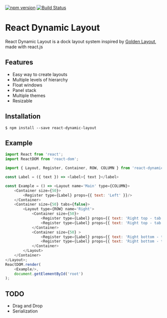 [![npm version](https://img.shields.io/npm/v/react-dynamic-layout.svg?style=flat-square)](https://www.npmjs.com/package/react-dynamic-layout)
[![Build Status](https://travis-ci.org/albizures/react-dynamic-layout.svg?branch=master)](https://travis-ci.org/albizures/react-dynamic-layout)

# React Dynamic Layout

React Dynamic Layout is a dock layout system inspired by [Golden Layout](https://golden-layout.com), made with react.js

## Features

* Easy way to create layouts
* Multiple levels of hierarchy
* Float windows
* Panel stack
* Multiple themes
* Resizable

## Installation

    $ npm install --save react-dynamic-layout

## Example

```js
import React from 'react';
import ReactDOM from 'react-dom';

import { Layout, Register, Container, ROW, COLUMN } from 'react-dynamic-layout';

const Label = ({ text }) => <label>{ text }</label>

const Example = () => <Layout name='Main' type={COLUMN}>
    <Container size={50}>
        <Register type={Label} props={{ text: 'Left' }}/>
    </Container>
    <Container size={50} tabs={false}>
        <Layout type={ROW} name='Right'>
            <Container size={50}>
                <Register type={Label} props={{ text: 'Right top - tab 1' }}/>
                <Register type={Label} props={{ text: 'Right top - tab 2' }}/>
            </Container>
            <Container size={50} >
                <Register type={Label} props={{ text: 'Right bottom - tab 1' }}/>
                <Register type={Label} props={{ text: 'Right bottom - tab 2' }}/>
            </Container>
        </Layout>
    </Container>
</Layout>;
ReactDOM.render(
    <Example/>,
    document.getElementById('root')
);
```
## TODO
* Drag and Drop
* Serialization
